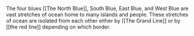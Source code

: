 The four blues [[The North Blue]], South Blue, East Blue, and West Blue are vast stretches of ocean home to many islands and people. These stretches of ocean are isolated from each other either by [[The Grand Line]] or by [[the red line]] depending on which border.

